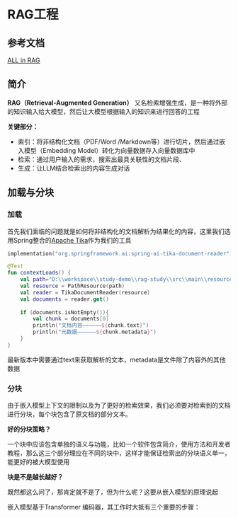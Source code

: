 # RAG工程

## 参考文档

[ALL in RAG](https://datawhalechina.github.io/all-in-rag/#/chapter2/05_text_chunking)

## 简介

**RAG（Retrieval-Augmented Generation）** 又名检索增强生成，是一种将外部的知识输入给大模型，然后让大模型根据输入的知识来进行回答的工程

**关键部分：**

- 索引：将非结构化文档（PDF/Word /Markdown等）进行切片，然后通过嵌入模型（Embedding Model）转化为向量数据存入向量数据库中
- 检索：通过用户输入的需求，搜索出最具关联性的文档片段、
- 生成：让LLM结合检索出的内容生成对话

## 加载与分块

### 加载

首先我们面临的问题就是如何将非结构化的文档解析为结果化的内容，这里我们选用Spring整合的[Apache Tika](https://tika.apache.org/)作为我们的工具

```kotlin
implementation("org.springframework.ai:spring-ai-tika-document-reader")
```

```kotlin
@Test  
fun contextLoads() {  
    val path="D:\\workspace\\study-demo\\rag-study\\src\\main\\resources\\Prompt.pdf"  
    val resource = PathResource(path)  
    val reader = TikaDocumentReader(resource)  
    val documents = reader.get()  
  
    if (documents.isNotEmpty()){  
        val chunk = documents[0]  
        println("文档内容——————${chunk.text}")  
        println("元数据——————${chunk.metadata}")  
    }  
}
```

最新版本中需要通过text来获取解析的文本，metadata是文件除了内容外的其他数据

### 分块

由于嵌入模型上下文的限制以及为了更好的检索效果，我们必须要对检索到的文档进行分块，每个块包含了原文档的部分文本。

**好的分块策略？**

一个块中应该包含单独的语义与功能，比如一个软件包含简介，使用方法和开发者教程，那么这三个部分理应在不同的块中，这样才能保证检索出的分块语义单一，能更好的被大模型使用

**块是不是越长越好？**

既然都这么问了，那肯定就不是了，但为什么呢？这要从嵌入模型的原理说起

嵌入模型基于Transformer 编码器，其工作时大抵有三个重要的步骤：